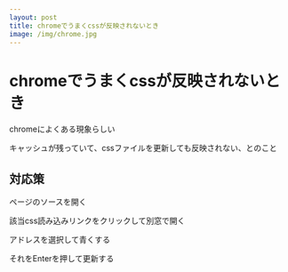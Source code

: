 ```yaml
---
layout: post
title: chromeでうまくcssが反映されないとき
image: /img/chrome.jpg
---
```


# chromeでうまくcssが反映されないとき

chromeによくある現象らしい   

キャッシュが残っていて、cssファイルを更新しても反映されない、とのこと   

## 対応策

ページのソースを開く   

該当css読み込みリンクをクリックして別窓で開く   

アドレスを選択して青くする   

それをEnterを押して更新する   
